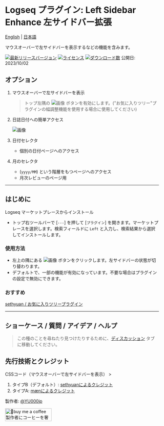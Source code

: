 # Logseq プラグイン: Left Sidebar Enhance 左サイドバー拡張

[English](https://github.com/YU000jp/logseq-plugin-left-sidebar-enhance) | [日本語](https://github.com/YU000jp/logseq-plugin-left-sidebar-enhance/blob/main/readme.ja.md)

マウスオーバーで左サイドバーを表示するなどの機能を含みます。

[![最新リリースバージョン](https://img.shields.io/github/v/release/YU000jp/logseq-plugin-left-sidebar-enhance)](https://github.com/YU000jp/logseq-plugin-left-sidebar-enhance/releases)
[![ライセンス](https://img.shields.io/github/license/YU000jp/logseq-plugin-left-sidebar-enhance?color=blue)](https://github.com/YU000jp/logseq-plugin-left-sidebar-enhance/LICENSE)
[![ダウンロード数](https://img.shields.io/github/downloads/YU000jp/logseq-plugin-left-sidebar-enhance/total.svg)](https://github.com/YU000jp/logseq-plugin-left-sidebar-enhance/releases)
公開日: 2023/10/02

## オプション

1. マウスオーバーで左サイドバーを表示
   > トップ左隅の ![画像](https://github.com/YU000jp/logseq-plugin-left-sidebar-enhance/assets/111847207/8e3efccf-27e9-4332-b431-9765a69463a9) ボタンを有効にします。("お気に入りツリー"プラグインの幅調整機能を使用する場合に使用してください)

2. 日誌日付への簡単アクセス

   ![画像](https://github.com/YU000jp/logseq-plugin-left-sidebar-enhance/assets/111847207/ec42967a-4c66-4d02-9765-782772dbb18e)

3. 日付セレクタ

   - 個別の日付ページへのアクセス

4. 月のセレクタ

   -  (`yyyy/MM`) という階層をもつページへのアクセス
   - 月次レビューのページ用

---

## はじめに

Logseq マーケットプレースからインストール

- トップ右ツールバーで [`---`] を押して [`プラグイン`] を開きます。マーケットプレースを選択します。検索フィールドに `Left` と入力し、検索結果から選択してインストールします。

### 使用方法

- 左上の隅にある ![画像](https://github.com/YU000jp/logseq-plugin-left-sidebar-enhance/assets/111847207/8e3efccf-27e9-4332-b431-9765a69463a9) ボタンをクリックします。左サイドバーの状態が切り替わります。
- デフォルトで、一部の機能が有効になっています。不要な場合はプラグインの設定で無効にできます。

### おすすめ

[sethyuan / お気に入りツリープラグイン](https://github.com/sethyuan/logseq-plugin-favorite-tree)

---

## ショーケース / 質問 / アイデア / ヘルプ

> この種のことを尋ねたり見つけたりするために、[ディスカッション](https://github.com/YU000jp/logseq-plugin-left-sidebar-enhance/discussions) タブに移動してください。

## 先行技術とクレジット

CSSコード（マウスオーバーで左サイドバーを表示） >

   1. タイプB（デフォルト）: [sethyuanによるクレジット](https://github.com/YU000jp/logseq-plugin-left-sidebar-enhance/issues/1#issue-1910716211)
   2. タイプA: [mænによるクレジット](https://discord.com/channels/725182569297215569/775936939638652948/1155251493486727338)

製作者: [@YU000jp](https://github.com/YU000jp)

<a href="https://www.buymeacoffee.com/yu000japan" target="_blank"><img src="https://cdn.buymeacoffee.com/buttons/v2/default-violet.png" alt="🍌buy me a coffee 製作者にコーヒーを奢ってください!" style="height: 42px;width: 152px" ></a>
